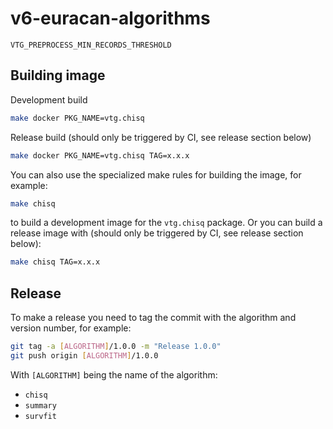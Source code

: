 # v6-euracan-algorithms

`VTG_PREPROCESS_MIN_RECORDS_THRESHOLD`

## Building image

Development build
```bash
make docker PKG_NAME=vtg.chisq
```

Release build (should only be triggered by CI, see release section below)
```bash
make docker PKG_NAME=vtg.chisq TAG=x.x.x
```

You can also use the specialized make rules for building the image, for example:
```bash
make chisq
```
to build a development image for the `vtg.chisq` package. Or you can build a release image with (should only be triggered by CI, see release section below):
```bash
make chisq TAG=x.x.x
```

## Release
To make a release you need to tag the commit with the algorithm and version number, for example:

```bash
git tag -a [ALGORITHM]/1.0.0 -m "Release 1.0.0"
git push origin [ALGORITHM]/1.0.0
```

With `[ALGORITHM]` being the name of the algorithm:

- `chisq`
- `summary`
- `survfit`

